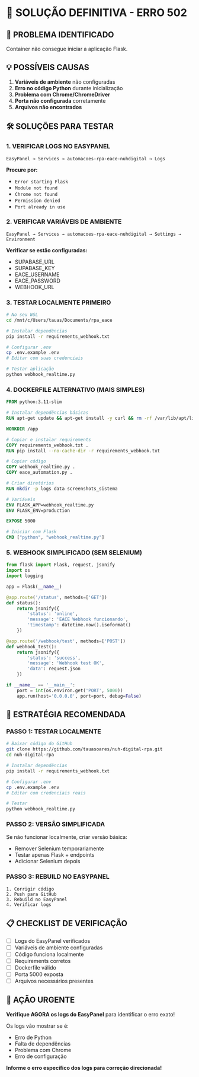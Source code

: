 # 🔧 **SOLUÇÃO DEFINITIVA - ERRO 502**

## 🚨 **PROBLEMA IDENTIFICADO**
Container não consegue iniciar a aplicação Flask.

## 💡 **POSSÍVEIS CAUSAS**
1. **Variáveis de ambiente** não configuradas
2. **Erro no código Python** durante inicialização
3. **Problema com Chrome/ChromeDriver** 
4. **Porta não configurada** corretamente
5. **Arquivos não encontrados**

## 🛠️ **SOLUÇÕES PARA TESTAR**

### **1. VERIFICAR LOGS NO EASYPANEL**
```
EasyPanel → Services → automacoes-rpa-eace-nuhdigital → Logs
```

**Procure por:**
- `Error starting Flask`
- `Module not found`
- `Chrome not found`
- `Permission denied`
- `Port already in use`

### **2. VERIFICAR VARIÁVEIS DE AMBIENTE**
```
EasyPanel → Services → automacoes-rpa-eace-nuhdigital → Settings → Environment
```

**Verificar se estão configuradas:**
- SUPABASE_URL
- SUPABASE_KEY  
- EACE_USERNAME
- EACE_PASSWORD
- WEBHOOK_URL

### **3. TESTAR LOCALMENTE PRIMEIRO**
```bash
# No seu WSL
cd /mnt/c/Users/tauas/Documents/rpa_eace

# Instalar dependências
pip install -r requirements_webhook.txt

# Configurar .env
cp .env.example .env
# Editar com suas credenciais

# Testar aplicação
python webhook_realtime.py
```

### **4. DOCKERFILE ALTERNATIVO (MAIS SIMPLES)**
```dockerfile
FROM python:3.11-slim

# Instalar dependências básicas
RUN apt-get update && apt-get install -y curl && rm -rf /var/lib/apt/lists/*

WORKDIR /app

# Copiar e instalar requirements
COPY requirements_webhook.txt .
RUN pip install --no-cache-dir -r requirements_webhook.txt

# Copiar código
COPY webhook_realtime.py .
COPY eace_automation.py .

# Criar diretórios
RUN mkdir -p logs data screenshots_sistema

# Variáveis
ENV FLASK_APP=webhook_realtime.py
ENV FLASK_ENV=production

EXPOSE 5000

# Iniciar com Flask
CMD ["python", "webhook_realtime.py"]
```

### **5. WEBHOOK SIMPLIFICADO (SEM SELENIUM)**
```python
from flask import Flask, request, jsonify
import os
import logging

app = Flask(__name__)

@app.route('/status', methods=['GET'])
def status():
    return jsonify({
        'status': 'online',
        'message': 'EACE Webhook funcionando',
        'timestamp': datetime.now().isoformat()
    })

@app.route('/webhook/test', methods=['POST'])
def webhook_test():
    return jsonify({
        'status': 'success',
        'message': 'Webhook test OK',
        'data': request.json
    })

if __name__ == '__main__':
    port = int(os.environ.get('PORT', 5000))
    app.run(host='0.0.0.0', port=port, debug=False)
```

## 🎯 **ESTRATÉGIA RECOMENDADA**

### **PASSO 1: TESTAR LOCALMENTE**
```bash
# Baixar código do GitHub
git clone https://github.com/tauasoares/nuh-digital-rpa.git
cd nuh-digital-rpa

# Instalar dependências
pip install -r requirements_webhook.txt

# Configurar .env
cp .env.example .env
# Editar com credenciais reais

# Testar
python webhook_realtime.py
```

### **PASSO 2: VERSÃO SIMPLIFICADA**
Se não funcionar localmente, criar versão básica:
- Remover Selenium temporariamente
- Testar apenas Flask + endpoints
- Adicionar Selenium depois

### **PASSO 3: REBUILD NO EASYPANEL**
```
1. Corrigir código
2. Push para GitHub
3. Rebuild no EasyPanel
4. Verificar logs
```

## 📋 **CHECKLIST DE VERIFICAÇÃO**

- [ ] Logs do EasyPanel verificados
- [ ] Variáveis de ambiente configuradas
- [ ] Código funciona localmente
- [ ] Requirements corretos
- [ ] Dockerfile válido
- [ ] Porta 5000 exposta
- [ ] Arquivos necessários presentes

## 🚨 **AÇÃO URGENTE**

**Verifique AGORA os logs do EasyPanel** para identificar o erro exato!

Os logs vão mostrar se é:
- Erro de Python
- Falta de dependências
- Problema com Chrome
- Erro de configuração

**Informe o erro específico dos logs para correção direcionada!**